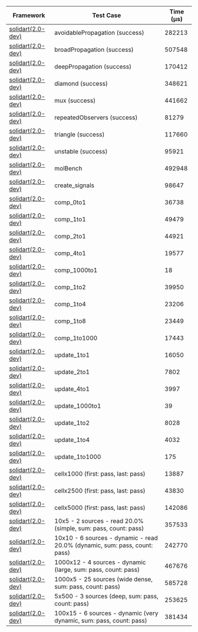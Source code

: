 | Framework | Test Case | Time (μs) |
| --- | --- | --- |
| [solidart(2.0-dev)](https://github.com/nank1ro/solidart/tree/dev) | avoidablePropagation (success) | 282213 |
| [solidart(2.0-dev)](https://github.com/nank1ro/solidart/tree/dev) | broadPropagation (success) | 507548 |
| [solidart(2.0-dev)](https://github.com/nank1ro/solidart/tree/dev) | deepPropagation (success) | 170412 |
| [solidart(2.0-dev)](https://github.com/nank1ro/solidart/tree/dev) | diamond (success) | 348621 |
| [solidart(2.0-dev)](https://github.com/nank1ro/solidart/tree/dev) | mux (success) | 441662 |
| [solidart(2.0-dev)](https://github.com/nank1ro/solidart/tree/dev) | repeatedObservers (success) | 81279 |
| [solidart(2.0-dev)](https://github.com/nank1ro/solidart/tree/dev) | triangle (success) | 117660 |
| [solidart(2.0-dev)](https://github.com/nank1ro/solidart/tree/dev) | unstable (success) | 95921 |
| [solidart(2.0-dev)](https://github.com/nank1ro/solidart/tree/dev) | molBench | 492948 |
| [solidart(2.0-dev)](https://github.com/nank1ro/solidart/tree/dev) | create_signals | 98647 |
| [solidart(2.0-dev)](https://github.com/nank1ro/solidart/tree/dev) | comp_0to1 | 36738 |
| [solidart(2.0-dev)](https://github.com/nank1ro/solidart/tree/dev) | comp_1to1 | 49479 |
| [solidart(2.0-dev)](https://github.com/nank1ro/solidart/tree/dev) | comp_2to1 | 44921 |
| [solidart(2.0-dev)](https://github.com/nank1ro/solidart/tree/dev) | comp_4to1 | 19577 |
| [solidart(2.0-dev)](https://github.com/nank1ro/solidart/tree/dev) | comp_1000to1 | 18 |
| [solidart(2.0-dev)](https://github.com/nank1ro/solidart/tree/dev) | comp_1to2 | 39950 |
| [solidart(2.0-dev)](https://github.com/nank1ro/solidart/tree/dev) | comp_1to4 | 23206 |
| [solidart(2.0-dev)](https://github.com/nank1ro/solidart/tree/dev) | comp_1to8 | 23449 |
| [solidart(2.0-dev)](https://github.com/nank1ro/solidart/tree/dev) | comp_1to1000 | 17443 |
| [solidart(2.0-dev)](https://github.com/nank1ro/solidart/tree/dev) | update_1to1 | 16050 |
| [solidart(2.0-dev)](https://github.com/nank1ro/solidart/tree/dev) | update_2to1 | 7802 |
| [solidart(2.0-dev)](https://github.com/nank1ro/solidart/tree/dev) | update_4to1 | 3997 |
| [solidart(2.0-dev)](https://github.com/nank1ro/solidart/tree/dev) | update_1000to1 | 39 |
| [solidart(2.0-dev)](https://github.com/nank1ro/solidart/tree/dev) | update_1to2 | 8028 |
| [solidart(2.0-dev)](https://github.com/nank1ro/solidart/tree/dev) | update_1to4 | 4032 |
| [solidart(2.0-dev)](https://github.com/nank1ro/solidart/tree/dev) | update_1to1000 | 175 |
| [solidart(2.0-dev)](https://github.com/nank1ro/solidart/tree/dev) | cellx1000 (first: pass, last: pass) | 13887 |
| [solidart(2.0-dev)](https://github.com/nank1ro/solidart/tree/dev) | cellx2500 (first: pass, last: pass) | 43830 |
| [solidart(2.0-dev)](https://github.com/nank1ro/solidart/tree/dev) | cellx5000 (first: pass, last: pass) | 142086 |
| [solidart(2.0-dev)](https://github.com/nank1ro/solidart/tree/dev) | 10x5 - 2 sources - read 20.0% (simple, sum: pass, count: pass) | 357533 |
| [solidart(2.0-dev)](https://github.com/nank1ro/solidart/tree/dev) | 10x10 - 6 sources - dynamic - read 20.0% (dynamic, sum: pass, count: pass) | 242770 |
| [solidart(2.0-dev)](https://github.com/nank1ro/solidart/tree/dev) | 1000x12 - 4 sources - dynamic (large, sum: pass, count: pass) | 467676 |
| [solidart(2.0-dev)](https://github.com/nank1ro/solidart/tree/dev) | 1000x5 - 25 sources (wide dense, sum: pass, count: pass) | 585728 |
| [solidart(2.0-dev)](https://github.com/nank1ro/solidart/tree/dev) | 5x500 - 3 sources (deep, sum: pass, count: pass) | 253625 |
| [solidart(2.0-dev)](https://github.com/nank1ro/solidart/tree/dev) | 100x15 - 6 sources - dynamic (very dynamic, sum: pass, count: pass) | 381434 |
